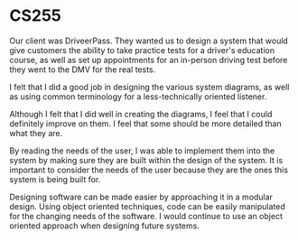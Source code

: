 # CS255

Our client was DriveerPass. They wanted us to design a system that would give customers the ability to take practice tests for a driver's education course, as well as set up appointments for an in-person driving test before they went to the DMV for the real tests.

I felt that I did a good job in designing the various system diagrams, as well as using common terminology for a less-technically oriented listener.

Although I felt that I did well in creating the diagrams, I feel that I could definitely improve on them. I feel that some should be more detailed than what they are.

By reading the needs of the user, I was able to implement them into the system by making sure they are built within the design of the system. It is important to consider the needs of the user because they are the ones this system is being built for.

Designing software can be made easier by approaching it in a modular design. Using object oriented techniques, code can be easily manipulated for the changing needs of the software. I would continue to use an object oriented approach when designing future systems.
